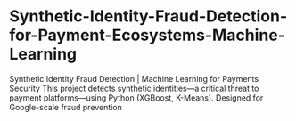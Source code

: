 # Synthetic-Identity-Fraud-Detection-for-Payment-Ecosystems-Machine-Learning
Synthetic Identity Fraud Detection | Machine Learning for Payments Security  This project detects synthetic identities—a critical threat to payment platforms—using Python (XGBoost, K-Means). Designed for Google-scale fraud prevention
